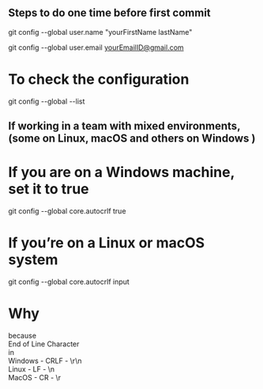 ## Steps to do one time before first commit 

git config --global user.name "yourFirstName lastName"  

git config --global user.email yourEmailID@gmail.com  

# To check the configuration 

git config --global --list  

## If working in a team with mixed environments, (some on Linux, macOS and others on Windows )

#   If you are on a Windows machine, set it to true

git config --global core.autocrlf true  

#   If you’re on a Linux or macOS system
git config --global core.autocrlf input  

# Why 
because  
End of Line Character  
in  
Windows - CRLF  - \r\n  
Linux 	-   LF  -   \n  
MacOS   - CR 	- \r   

